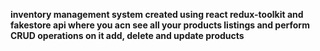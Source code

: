 **inventory management system created using react redux-toolkit and fakestore api where you acn see all your products listings and perform CRUD operations on it add, delete and update products**

